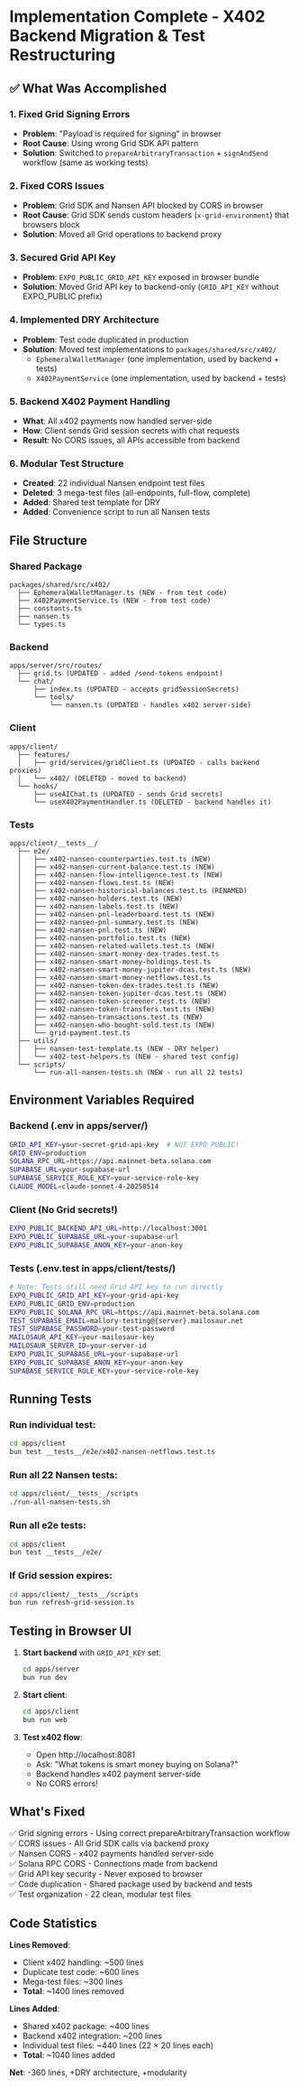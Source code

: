 # Implementation Complete - X402 Backend Migration & Test Restructuring

## ✅ What Was Accomplished

### 1. Fixed Grid Signing Errors
- **Problem**: "Payload is required for signing" in browser
- **Root Cause**: Using wrong Grid SDK API pattern
- **Solution**: Switched to `prepareArbitraryTransaction` + `signAndSend` workflow (same as working tests)

### 2. Fixed CORS Issues  
- **Problem**: Grid SDK and Nansen API blocked by CORS in browser
- **Root Cause**: Grid SDK sends custom headers (`x-grid-environment`) that browsers block
- **Solution**: Moved all Grid operations to backend proxy

### 3. Secured Grid API Key
- **Problem**: `EXPO_PUBLIC_GRID_API_KEY` exposed in browser bundle
- **Solution**: Moved Grid API key to backend-only (`GRID_API_KEY` without EXPO_PUBLIC prefix)

### 4. Implemented DRY Architecture
- **Problem**: Test code duplicated in production
- **Solution**: Moved test implementations to `packages/shared/src/x402/`
  - `EphemeralWalletManager` (one implementation, used by backend + tests)
  - `X402PaymentService` (one implementation, used by backend + tests)

### 5. Backend X402 Payment Handling
- **What**: All x402 payments now handled server-side
- **How**: Client sends Grid session secrets with chat requests
- **Result**: No CORS issues, all APIs accessible from backend

### 6. Modular Test Structure
- **Created**: 22 individual Nansen endpoint test files
- **Deleted**: 3 mega-test files (all-endpoints, full-flow, complete)
- **Added**: Shared test template for DRY
- **Added**: Convenience script to run all Nansen tests

## File Structure

### Shared Package
```
packages/shared/src/x402/
  ├── EphemeralWalletManager.ts (NEW - from test code)
  ├── X402PaymentService.ts (NEW - from test code)
  ├── constants.ts
  ├── nansen.ts
  └── types.ts
```

### Backend
```
apps/server/src/routes/
  ├── grid.ts (UPDATED - added /send-tokens endpoint)
  └── chat/
      ├── index.ts (UPDATED - accepts gridSessionSecrets)
      └── tools/
          └── nansen.ts (UPDATED - handles x402 server-side)
```

### Client
```
apps/client/
  ├── features/
  │   ├── grid/services/gridClient.ts (UPDATED - calls backend proxies)
  │   └── x402/ (DELETED - moved to backend)
  └── hooks/
      ├── useAIChat.ts (UPDATED - sends Grid secrets)
      └── useX402PaymentHandler.ts (DELETED - backend handles it)
```

### Tests
```
apps/client/__tests__/
  ├── e2e/
  │   ├── x402-nansen-counterparties.test.ts (NEW)
  │   ├── x402-nansen-current-balance.test.ts (NEW)
  │   ├── x402-nansen-flow-intelligence.test.ts (NEW)
  │   ├── x402-nansen-flows.test.ts (NEW)
  │   ├── x402-nansen-historical-balances.test.ts (RENAMED)
  │   ├── x402-nansen-holders.test.ts (NEW)
  │   ├── x402-nansen-labels.test.ts (NEW)
  │   ├── x402-nansen-pnl-leaderboard.test.ts (NEW)
  │   ├── x402-nansen-pnl-summary.test.ts (NEW)
  │   ├── x402-nansen-pnl.test.ts (NEW)
  │   ├── x402-nansen-portfolio.test.ts (NEW)
  │   ├── x402-nansen-related-wallets.test.ts (NEW)
  │   ├── x402-nansen-smart-money-dex-trades.test.ts
  │   ├── x402-nansen-smart-money-holdings.test.ts
  │   ├── x402-nansen-smart-money-jupiter-dcas.test.ts (NEW)
  │   ├── x402-nansen-smart-money-netflows.test.ts
  │   ├── x402-nansen-token-dex-trades.test.ts (NEW)
  │   ├── x402-nansen-token-jupiter-dcas.test.ts (NEW)
  │   ├── x402-nansen-token-screener.test.ts (NEW)
  │   ├── x402-nansen-token-transfers.test.ts (NEW)
  │   ├── x402-nansen-transactions.test.ts (NEW)
  │   ├── x402-nansen-who-bought-sold.test.ts (NEW)
  │   └── grid-payment.test.ts
  ├── utils/
  │   ├── nansen-test-template.ts (NEW - DRY helper)
  │   └── x402-test-helpers.ts (NEW - shared test config)
  └── scripts/
      └── run-all-nansen-tests.sh (NEW - run all 22 tests)
```

## Environment Variables Required

### Backend (.env in apps/server/)
```bash
GRID_API_KEY=your-secret-grid-api-key  # NOT EXPO_PUBLIC!
GRID_ENV=production
SOLANA_RPC_URL=https://api.mainnet-beta.solana.com
SUPABASE_URL=your-supabase-url
SUPABASE_SERVICE_ROLE_KEY=your-service-role-key
CLAUDE_MODEL=claude-sonnet-4-20250514
```

### Client (No Grid secrets!)
```bash
EXPO_PUBLIC_BACKEND_API_URL=http://localhost:3001
EXPO_PUBLIC_SUPABASE_URL=your-supabase-url
EXPO_PUBLIC_SUPABASE_ANON_KEY=your-anon-key
```

### Tests (.env.test in apps/client/__tests__/)
```bash
# Note: Tests still need Grid API key to run directly
EXPO_PUBLIC_GRID_API_KEY=your-grid-api-key
EXPO_PUBLIC_GRID_ENV=production
EXPO_PUBLIC_SOLANA_RPC_URL=https://api.mainnet-beta.solana.com
TEST_SUPABASE_EMAIL=mallory-testing@{server}.mailosaur.net
TEST_SUPABASE_PASSWORD=your-test-password
MAILOSAUR_API_KEY=your-mailosaur-key
MAILOSAUR_SERVER_ID=your-server-id
EXPO_PUBLIC_SUPABASE_URL=your-supabase-url
EXPO_PUBLIC_SUPABASE_ANON_KEY=your-anon-key
SUPABASE_SERVICE_ROLE_KEY=your-service-role-key
```

## Running Tests

### Run individual test:
```bash
cd apps/client
bun test __tests__/e2e/x402-nansen-netflows.test.ts
```

### Run all 22 Nansen tests:
```bash
cd apps/client/__tests__/scripts
./run-all-nansen-tests.sh
```

### Run all e2e tests:
```bash
cd apps/client
bun test __tests__/e2e/
```

### If Grid session expires:
```bash
cd apps/client/__tests__/scripts
bun run refresh-grid-session.ts
```

## Testing in Browser UI

1. **Start backend** with `GRID_API_KEY` set:
   ```bash
   cd apps/server
   bun run dev
   ```

2. **Start client**:
   ```bash
   cd apps/client
   bun run web
   ```

3. **Test x402 flow**:
   - Open http://localhost:8081
   - Ask: "What tokens is smart money buying on Solana?"
   - Backend handles x402 payment server-side
   - No CORS errors!

## What's Fixed

✅ Grid signing errors - Using correct prepareArbitraryTransaction workflow  
✅ CORS issues - All Grid SDK calls via backend proxy  
✅ Nansen CORS - x402 payments handled server-side  
✅ Solana RPC CORS - Connections made from backend  
✅ Grid API key security - Never exposed to browser  
✅ Code duplication - Shared package used by backend and tests  
✅ Test organization - 22 clean, modular test files  

## Code Statistics

**Lines Removed**:
- Client x402 handling: ~500 lines
- Duplicate test code: ~600 lines
- Mega-test files: ~300 lines
- **Total**: ~1400 lines removed

**Lines Added**:
- Shared x402 package: ~400 lines
- Backend x402 integration: ~200 lines
- Individual test files: ~440 lines (22 × 20 lines each)
- **Total**: ~1040 lines added

**Net**: -360 lines, +DRY architecture, +modularity


